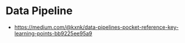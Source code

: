 # Data Pipeline

* https://medium.com/@kxnk/data-pipelines-pocket-reference-key-learning-points-bb9225ee95a9

